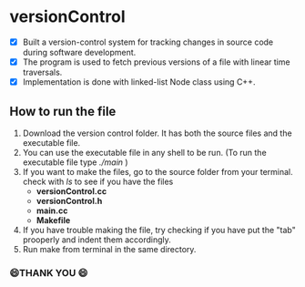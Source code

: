 # versionControl
- [x] Built a version-control system for tracking changes in source code during software development.
- [x] The program is used to fetch previous versions of a file with linear time traversals.
- [x] Implementation is done with linked-list Node class using C++.

## How to run the file
1. Download the version control folder. It has both the source files and the executable file.
2. You can use the executable file in any shell to be run. (To run the executable file type *./main* )
3. If you want to make the files, go to the source folder from your terminal. check with *ls* to see if you have the files
   * __versionControl.cc__
   * __versionControl.h__
   * __main.cc__
   * __Makefile__
4. If you have trouble making the file, try checking if you have put the "tab" prooperly and indent them accordingly.
5. Run make from terminal in the same directory.

### :smile:THANK YOU :smile:
